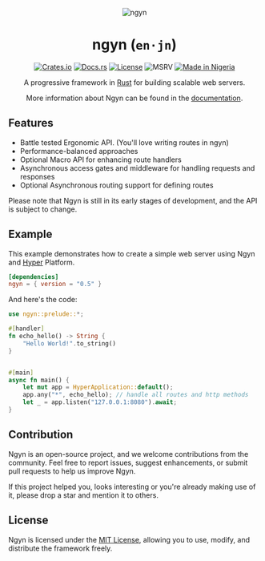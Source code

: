 <div align="center">

![ngyn](https://avatars.githubusercontent.com/u/142031159?s=120&v=4)

# ngyn (`en·jn`)

[![Crates.io](https://img.shields.io/crates/v/ngyn.svg)](https://crates.io/crates/ngyn)
[![Docs.rs](https://docs.rs/ngyn/badge.svg)](https://ngyn.rs)
[![License](https://img.shields.io/badge/license-MIT-blue.svg)](LICENSE.md)
![MSRV](https://img.shields.io/badge/MSRV-1.75-blue)
[![Made in Nigeria](https://img.shields.io/badge/made%20in-nigeria-008751.svg?style=flat-square)](https://github.com/acekyd/made-in-nigeria)

A progressive framework in [Rust](https://www.rust-lang.org/) for building scalable web servers.

More information about Ngyn can be found in the [documentation](https://ngyn.rs).
</div>

## Features

- Battle tested Ergonomic API. (You'll love writing routes in ngyn)
- Performance-balanced approaches
- Optional Macro API for enhancing route handlers
- Asynchronous access gates and middleware for handling requests and responses
- Optional Asynchronous routing support for defining routes

Please note that Ngyn is still in its early stages of development, and the API is subject to change.

## Example

This example demonstrates how to create a simple web server using Ngyn and [Hyper](https://hyper.rs) Platform.

```toml
[dependencies]
ngyn = { version = "0.5" }
```

And here's the code:

```rust ignore
use ngyn::prelude::*;

#[handler]
fn echo_hello() -> String {
    "Hello World!".to_string()
}


#[main]
async fn main() {
    let mut app = HyperApplication::default();
    app.any("*", echo_hello); // handle all routes and http methods
    let _ = app.listen("127.0.0.1:8080").await;
}
```

## Contribution

Ngyn is an open-source project, and we welcome contributions from the community. Feel free to report issues, suggest enhancements, or submit pull requests to help us improve Ngyn.

If this project helped you, looks interesting or you're already making use of it, please drop a star and mention it to others.

## License

Ngyn is licensed under the [MIT License](LICENSE.md), allowing you to use, modify, and distribute the framework freely.
